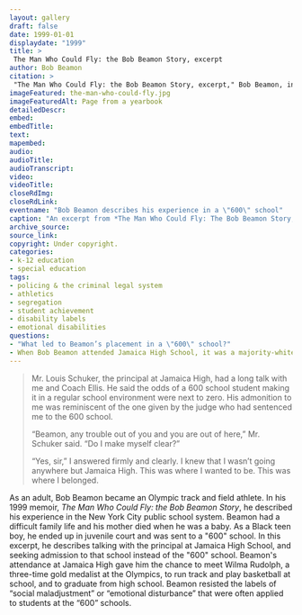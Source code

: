 ```yaml
--- 
layout: gallery
draft: false
date: 1999-01-01
displaydate: "1999"
title: >
 The Man Who Could Fly: the Bob Beamon Story, excerpt
author: Bob Beamon
citation: >
 "The Man Who Could Fly: the Bob Beamon Story, excerpt," Bob Beamon, in New York City Civil Rights History Project, Accessed: [Month Day, Year], https://nyccivilrightshistory.org/gallery/the-man-who-could-fly.
imageFeatured: the-man-who-could-fly.jpg
imageFeaturedAlt: Page from a yearbook
detailedDescr: 
embed: 
embedTitle: 
text: 
mapembed: 
audio: 
audioTitle: 
audioTranscript: 
video: 
videoTitle: 
closeRdImg: 
closeRdLink: 
eventname: "Bob Beamon describes his experience in a \"600\" school"
caption: "An excerpt from *The Man Who Could Fly: The Bob Beamon Story,* the memoir of former New York City school student and Olympic athlete Bob Beamon. Image is a page from the Jamaica High School yearbook from 1966. Robert Beamon is pictured in the second to last row. in this yearbook page, Beamon is the only Black student, highlighting the lack of racial diversity at Jamaica High School." 
archive_source: 
source_link: 
copyright: Under copyright.
categories: 
- k-12 education
- special education
tags: 
- policing & the criminal legal system
- athletics
- segregation
- student achievement
- disability labels
- emotional disabilities
questions:
- "What led to Beamon’s placement in a \"600\" school?"
- When Bob Beamon attended Jamaica High School, it was a majority-white school. How do you think that might have shaped his experience there?
--- 
```


> Mr. Louis Schuker, the principal at Jamaica High, had a long talk with me and Coach Ellis. He said the odds of a 600 school student making it in a regular school environment were next to zero. His admonition to me was reminiscent of the one given by the judge who had sentenced me to the 600 school.
>
> “Beamon, any trouble out of you and you are out of here,” Mr. Schuker said. “Do I make myself clear?”
>
> “Yes, sir,” I answered firmly and clearly. I knew that I wasn’t going anywhere but Jamaica High. This was where I wanted to be. This was where I belonged.

As an adult, Bob Beamon became an Olympic track and field athlete. In his 1999 memoir, *The Man Who Could Fly: the Bob Beamon Story*, he described his experience in the New York City public school system. Beamon had a difficult family life and his mother died when he was a baby. As a Black teen boy, he ended up in juvenile court and was sent to a "600" school. In this excerpt, he describes talking with the principal at Jamaica High School, and seeking admission to that school instead of the "600" school. Beamon's attendance at Jamaica High gave him the chance to meet Wilma Rudolph, a three-time gold medalist at the Olympics, to run track and play basketball at school, and to graduate from high school. Beamon resisted the labels of “social maladjustment” or “emotional disturbance” that were often applied to students at the “600” schools.
